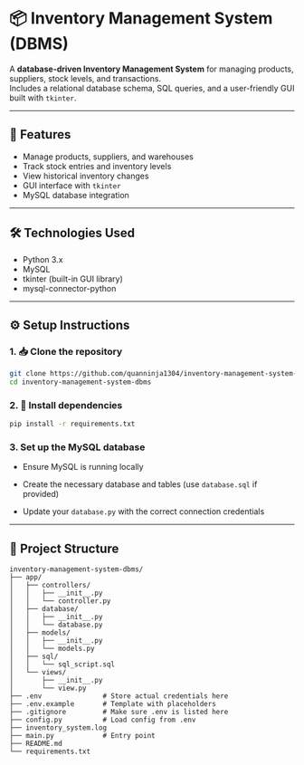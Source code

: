 # 📦 Inventory Management System (DBMS)

A **database-driven Inventory Management System** for managing products, suppliers, stock levels, and transactions.  
Includes a relational database schema, SQL queries, and a user-friendly GUI built with `tkinter`.

---

## 🚀 Features

- Manage products, suppliers, and warehouses
- Track stock entries and inventory levels
- View historical inventory changes
- GUI interface with `tkinter`
- MySQL database integration

---

## 🛠️ Technologies Used

- Python 3.x  
- MySQL  
- tkinter (built-in GUI library)  
- mysql-connector-python  

---

## ⚙️ Setup Instructions

### 1. 📥 Clone the repository
```bash
git clone https://github.com/quanninja1304/inventory-management-system-dbms.git
cd inventory-management-system-dbms  
```
### 2. 🧪 Install dependencies
```bash
pip install -r requirements.txt
```
### 3. Set up the MySQL database
- Ensure MySQL is running locally

- Create the necessary database and tables (use `database.sql` if provided)

- Update your `database.py` with the correct connection credentials
---
## 📁 Project Structure
```
inventory-management-system-dbms/  
├── app/
│   ├── controllers/
│   │   ├── __init__.py
│   │   └── controller.py
│   ├── database/
│   │   ├── __init__.py
│   │   └── database.py
│   ├── models/
│   │   ├── __init__.py
│   │   └── models.py
│   ├── sql/
│   │   └── sql_script.sql
│   └── views/
│       ├── __init__.py
│       └── view.py
├── .env               # Store actual credentials here
├── .env.example       # Template with placeholders
├── .gitignore         # Make sure .env is listed here
├── config.py          # Load config from .env
├── inventory_system.log
├── main.py            # Entry point
├── README.md
└── requirements.txt